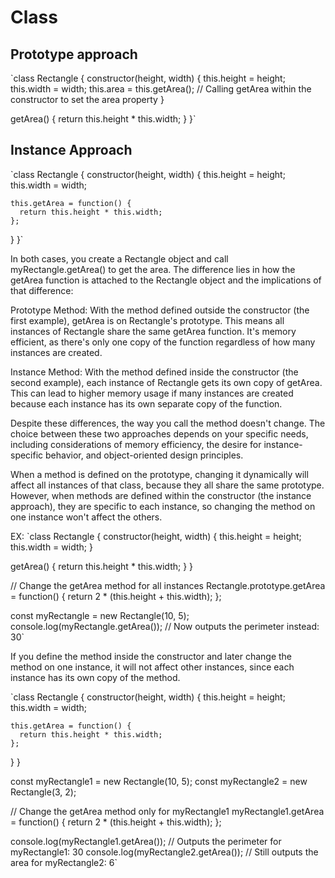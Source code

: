 # Class

## Prototype approach

`class Rectangle {
constructor(height, width) {
this.height = height;
this.width = width;
this.area = this.getArea(); // Calling getArea within the constructor to set the area property
}

getArea() {
return this.height \* this.width;
}
}`

## Instance Approach

`class Rectangle {
constructor(height, width) {
this.height = height;
this.width = width;

    this.getArea = function() {
      return this.height * this.width;
    };

}
}`

In both cases, you create a Rectangle object and call myRectangle.getArea() to get the area. The difference lies in how the getArea function is attached to the Rectangle object and the implications of that difference:

Prototype Method: With the method defined outside the constructor (the first example), getArea is on Rectangle's prototype. This means all instances of Rectangle share the same getArea function. It's memory efficient, as there's only one copy of the function regardless of how many instances are created.

Instance Method: With the method defined inside the constructor (the second example), each instance of Rectangle gets its own copy of getArea. This can lead to higher memory usage if many instances are created because each instance has its own separate copy of the function.

Despite these differences, the way you call the method doesn't change. The choice between these two approaches depends on your specific needs, including considerations of memory efficiency, the desire for instance-specific behavior, and object-oriented design principles.

When a method is defined on the prototype, changing it dynamically will affect all instances of that class, because they all share the same prototype. However, when methods are defined within the constructor (the instance approach), they are specific to each instance, so changing the method on one instance won't affect the others.

EX: `class Rectangle {
constructor(height, width) {
this.height = height;
this.width = width;
}

getArea() {
return this.height \* this.width;
}
}

// Change the getArea method for all instances
Rectangle.prototype.getArea = function() {
return 2 \* (this.height + this.width);
};

const myRectangle = new Rectangle(10, 5);
console.log(myRectangle.getArea()); // Now outputs the perimeter instead: 30`

If you define the method inside the constructor and later change the method on one instance, it will not affect other instances, since each instance has its own copy of the method.

`class Rectangle {
constructor(height, width) {
this.height = height;
this.width = width;

    this.getArea = function() {
      return this.height * this.width;
    };

}
}

const myRectangle1 = new Rectangle(10, 5);
const myRectangle2 = new Rectangle(3, 2);

// Change the getArea method only for myRectangle1
myRectangle1.getArea = function() {
return 2 \* (this.height + this.width);
};

console.log(myRectangle1.getArea()); // Outputs the perimeter for myRectangle1: 30
console.log(myRectangle2.getArea()); // Still outputs the area for myRectangle2: 6`

